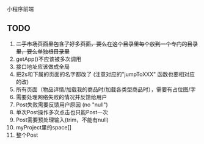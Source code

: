 小程序前端


## TODO
1. ~~二手市场页面里包含了好多页面，要么在这个目录里每个放到一个专门的目录里，要么单独根目录里~~
2. getApp()不应该被多次调用
3. 接口地址应该做成全局
4. 把2s和下属的页面的名字都改了 (注意对应的"jumpToXXX" 函数也要相对应的改)
5. 所有页面（物品详情/加载我的商品时/加载各类型商品时），需要有占位图/字
6. 需要处理网络失败的情况并反馈给用户
7. Post失败需要反馈用户原因 (no "null")
8. 单次Post操作多次点击也只能Post一次
9. Post需要预处理输入(trim，不能有null)
10. myProject里的space[]
11. 整个Post